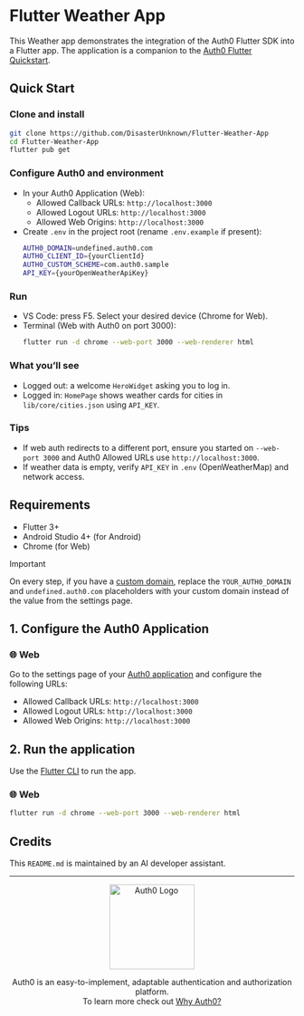 # Flutter Weather App

This Weather app demonstrates the integration of the Auth0 Flutter SDK into a Flutter app. The application is a companion to the [Auth0 Flutter Quickstart](https://auth0.com/docs/quickstart/native/flutter/interactive).

## Quick Start

### Clone and install

```sh
git clone https://github.com/DisasterUnknown/Flutter-Weather-App
cd Flutter-Weather-App
flutter pub get
```

### Configure Auth0 and environment

- In your Auth0 Application (Web):
  - Allowed Callback URLs: `http://localhost:3000`
  - Allowed Logout URLs: `http://localhost:3000`
  - Allowed Web Origins: `http://localhost:3000`
- Create `.env` in the project root (rename `.env.example` if present):
  ```sh
  AUTH0_DOMAIN=undefined.auth0.com
  AUTH0_CLIENT_ID={yourClientId}
  AUTH0_CUSTOM_SCHEME=com.auth0.sample
  API_KEY={yourOpenWeatherApiKey}
  ```

### Run

- VS Code: press F5. Select your desired device (Chrome for Web).
- Terminal (Web with Auth0 on port 3000):
  ```sh
  flutter run -d chrome --web-port 3000 --web-renderer html
  ```

### What you’ll see

- Logged out: a welcome `HeroWidget` asking you to log in.
- Logged in: `HomePage` shows weather cards for cities in `lib/core/cities.json` using `API_KEY`.

### Tips

- If web auth redirects to a different port, ensure you started on `--web-port 3000` and Auth0 Allowed URLs use `http://localhost:3000`.
- If weather data is empty, verify `API_KEY` in `.env` (OpenWeatherMap) and network access.

## Requirements

- Flutter 3+
- Android Studio 4+ (for Android)
- Chrome (for Web)

> [!IMPORTANT]
> On every step, if you have a [custom domain](https://auth0.com/docs/customize/custom-domains), replace the `YOUR_AUTH0_DOMAIN` and `undefined.auth0.com` placeholders with your custom domain instead of the value from the settings page.

## 1. Configure the Auth0 Application

### 🌐 Web

Go to the settings page of your [Auth0 application](https://manage.auth0.com/#/applications/) and configure the following URLs:

- Allowed Callback URLs: `http://localhost:3000`
- Allowed Logout URLs: `http://localhost:3000`
- Allowed Web Origins: `http://localhost:3000`

## 2. Run the application

Use the [Flutter CLI](https://docs.flutter.dev/reference/flutter-cli) to run the app.

### 🌐 Web

```sh
flutter run -d chrome --web-port 3000 --web-renderer html
```

## Credits

This `README.md` is maintained by an AI developer assistant.

 

---

<p align="center">
  <picture>
    <source media="(prefers-color-scheme: light)" srcset="https://cdn.auth0.com/website/sdks/logos/auth0_light_mode.png" width="150">
    <source media="(prefers-color-scheme: dark)" srcset="https://cdn.auth0.com/website/sdks/logos/auth0_dark_mode.png" width="150">
    <img alt="Auth0 Logo" src="https://cdn.auth0.com/website/sdks/logos/auth0_light_mode.png" width="150">
  </picture>
</p>

<p align="center">Auth0 is an easy-to-implement, adaptable authentication and authorization platform. <br>To learn more check out <a href="https://auth0.com/why-auth0">Why Auth0?</a></p>


